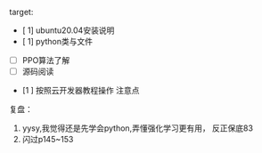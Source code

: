 target:
- [ 1] ubuntu20.04安装说明
- [ 1]  python类与文件
- [ ] PPO算法了解
- [ ]  源码阅读
- [1 ] 按照云开发器教程操作
注意点

复盘：
1. yysy,我觉得还是先学会python,弄懂强化学习更有用，
反正保底83
2. 闪过p145~153
